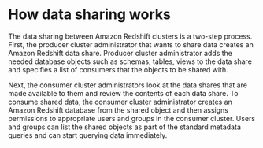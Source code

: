 # How data sharing works<a name="how_it_works"></a>

The data sharing between Amazon Redshift clusters is a two\-step process\. First, the producer cluster administrator that wants to share data creates an Amazon Redshift data share\. Producer cluster administrator adds the needed database objects such as schemas, tables, views to the data share and specifies a list of consumers that the objects to be shared with\. 

Next, the consumer cluster administrators look at the data shares that are made available to them and review the contents of each data share\. To consume shared data, the consumer cluster administrator creates an Amazon Redshift database from the shared object and then assigns permissions to appropriate users and groups in the consumer cluster\. Users and groups can list the shared objects as part of the standard metadata queries and can start querying data immediately\.